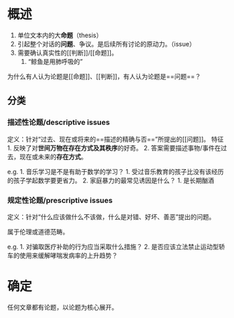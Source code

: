 # 概述
1. 单位文本内的大**命题**（thesis）
2. 引起整个对话的**问题**、争议。是后续所有讨论的原动力。（issue）
3. 需要确认真实性的[[判断]]/[[命题]]。
	1. “鲸鱼是用肺呼吸的”

为什么有人认为论题是[[命题]]、[[判断]]，有人认为论题是==问题==？
## 分类
### 描述性论题/descriptive issues
定义：针对“过去、现在或将来的==描述的精确与否==”所提出的[[问题]]。
特征
	1. 反映了对**世间万物在存在方式及其秩序**的好奇。
	2. 答案需要描述事物/事件在过去，现在或未来的**存在方式**。


e.g.
	1. 音乐学习是不是有助于数学的学习？
		1. 受过音乐教育的孩子比没有该经历的孩子学起数学要更省力。
	2. 家庭暴力的最常见诱因是什么？
		1. 是长期酗酒
### 规定性论题/prescriptive issues
定义：针对“什么应该做什么不该做，什么是对错、好坏、善恶”提出的问题。

属于伦理或道德范畴。

e.g.
	1. 对骗取医疗补助的行为应当采取什么措施？
	2. 是否应该立法禁止运动型轿车的使用来缓解哮喘发病率的上升趋势？
# 确定
任何文章都有论题，以论题为核心展开。